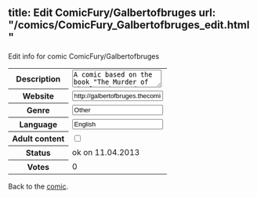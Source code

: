 title: Edit ComicFury/Galbertofbruges
url: "/comics/ComicFury_Galbertofbruges_edit.html"
---
Edit info for comic ComicFury/Galbertofbruges

<form name="comic" action="http://gaepostmail.appengine.com/comic" name="post">
<table class="comicinfo">
<tr>
<th>Description</th><td><textarea name="description">A comic based on the book &quot;The Murder of Charles the Good, Count of Flanders&quot;</textarea></td>
</tr>
<tr>
<th>Website</th><td><input type="text" name="url" value="http://galbertofbruges.thecomicseries.com/"/></td>
</tr>
<tr>
<th>Genre</th><td><input type="text" name="genre" value="Other"/></td>
</tr>
<tr>
<th>Language</th><td><input type="text" name="language" value="English"/></td>
</tr>
<tr>
<th>Adult content</th><td><input type="checkbox" name="adult" value="adult" /></td>
</tr>
<tr>
<th>Status</th><td>ok on 11.04.2013</td>
</tr>
<tr>
<th>Votes</th><td>0</div></td>
</tr>
</table>
</form>

Back to the [comic](/comics/ComicFury_Galbertofbruges.html).

